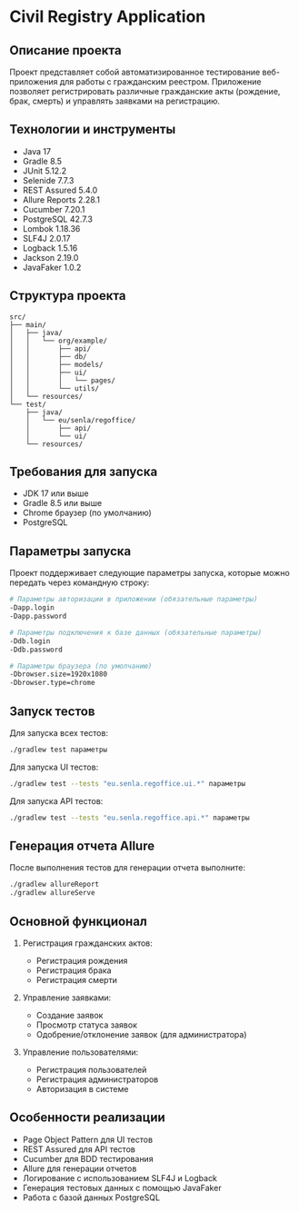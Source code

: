 # Civil Registry Application

## Описание проекта
Проект представляет собой автоматизированное тестирование веб-приложения для работы с гражданским реестром. Приложение позволяет регистрировать различные гражданские акты (рождение, брак, смерть) и управлять заявками на регистрацию.

## Технологии и инструменты
- Java 17
- Gradle 8.5
- JUnit 5.12.2
- Selenide 7.7.3
- REST Assured 5.4.0
- Allure Reports 2.28.1
- Cucumber 7.20.1
- PostgreSQL 42.7.3
- Lombok 1.18.36
- SLF4J 2.0.17
- Logback 1.5.16
- Jackson 2.19.0
- JavaFaker 1.0.2

## Структура проекта
```
src/
├── main/
│   ├── java/
│   │   └── org/example/
│   │       ├── api/
│   │       ├── db/
│   │       ├── models/
│   │       ├── ui/
│   │       │   └── pages/
│   │       └── utils/
│   └── resources/
└── test/
    ├── java/
    │   └── eu/senla/regoffice/
    │       ├── api/
    │       └── ui/
    └── resources/
```

## Требования для запуска
- JDK 17 или выше
- Gradle 8.5 или выше
- Chrome браузер (по умолчанию)
- PostgreSQL

## Параметры запуска
Проект поддерживает следующие параметры запуска, которые можно передать через командную строку:

```bash
# Параметры авторизации в приложении (обязательные параметры)
-Dapp.login
-Dapp.password

# Параметры подключения к базе данных (обязательные параметры)
-Ddb.login
-Ddb.password

# Параметры браузера (по умолчанию)
-Dbrowser.size=1920x1080
-Dbrowser.type=chrome
```

## Запуск тестов
Для запуска всех тестов:
```bash
./gradlew test параметры
```

Для запуска UI тестов:
```bash
./gradlew test --tests "eu.senla.regoffice.ui.*" параметры
```

Для запуска API тестов:
```bash
./gradlew test --tests "eu.senla.regoffice.api.*" параметры
```

## Генерация отчета Allure
После выполнения тестов для генерации отчета выполните:
```bash
./gradlew allureReport
./gradlew allureServe
```

## Основной функционал
1. Регистрация гражданских актов:
   - Регистрация рождения
   - Регистрация брака
   - Регистрация смерти

2. Управление заявками:
   - Создание заявок
   - Просмотр статуса заявок
   - Одобрение/отклонение заявок (для администратора)

3. Управление пользователями:
   - Регистрация пользователей
   - Регистрация администраторов
   - Авторизация в системе

## Особенности реализации
- Page Object Pattern для UI тестов
- REST Assured для API тестов
- Cucumber для BDD тестирования
- Allure для генерации отчетов
- Логирование с использованием SLF4J и Logback
- Генерация тестовых данных с помощью JavaFaker
- Работа с базой данных PostgreSQL
